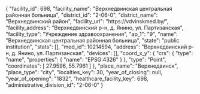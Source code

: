 {
    "facility_id": 698,
    "facility_name": "Верхнедвинская центральная районная больница",
    "district_id": "2-06-0",
    "district_name": "Верхнедвинский район",
    "facility_url": "https:\/\/vdvinskmed.by\/",
    "facility_address": "Верхнедвинский р-н, д. Янино, ул. Партизанская",
    "facility_type": "Учреждение здравоохранения",
    "ap_1": "9",
    "name": "Верхнедвинская центральная районная больница",
    "state": "public institution",
    "stats": [],
    "med_id": 10214594,
    "address": "Верхнедвинский р-н, д. Янино, ул. Партизанская",
    "devices": [],
    "coord_x_y": {
        "crs": {
            "type": "name",
            "properties": {
                "name": "EPSG:4326"
            }
        },
        "type": "Point",
        "coordinates": [
            27.9596,
            55.7961
        ]
    },
    "place_name": "Верхнедвинск",
    "place_type": "city",
    "localties_key": 30,
    "year_of_closing": null,
    "year_of_opening": "1832",
    "healthcare_facility_key": 698,
    "administrative_division_id": "2-06-0"
}